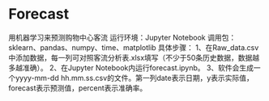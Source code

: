 # Forecast
用机器学习来预测购物中心客流
运行环境：Jupyter Notebook
调用包：sklearn、pandas、numpy、time、matplotlib
具体步骤：
1、在Raw_data.csv中添加数据，每一列可对照客流分析表.xlsx填写（不少于50条历史数据，数据越多越准确）。
2、在Jupyter Notebook内运行forecast.ipynb。
3、软件会生成一个yyyy-mm-dd hh.mm.ss.csv的文件。第一列date表示日期，y表示实际值，forecast表示预测值，percent表示准确率。
